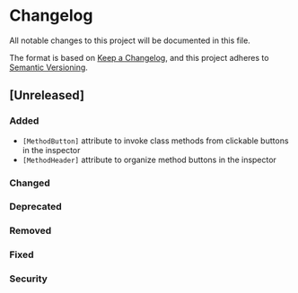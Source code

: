 # Changelog

All notable changes to this project will be documented in this file.

The format is based on [Keep a Changelog](https://keepachangelog.com/en/1.1.0/),
and this project adheres to [Semantic Versioning](https://semver.org/spec/v2.0.0.html).

## [Unreleased]

### Added

- `[MethodButton]` attribute to invoke class methods from clickable buttons in the inspector
- `[MethodHeader]` attribute to organize method buttons in the inspector

### Changed

### Deprecated

### Removed

### Fixed

### Security

